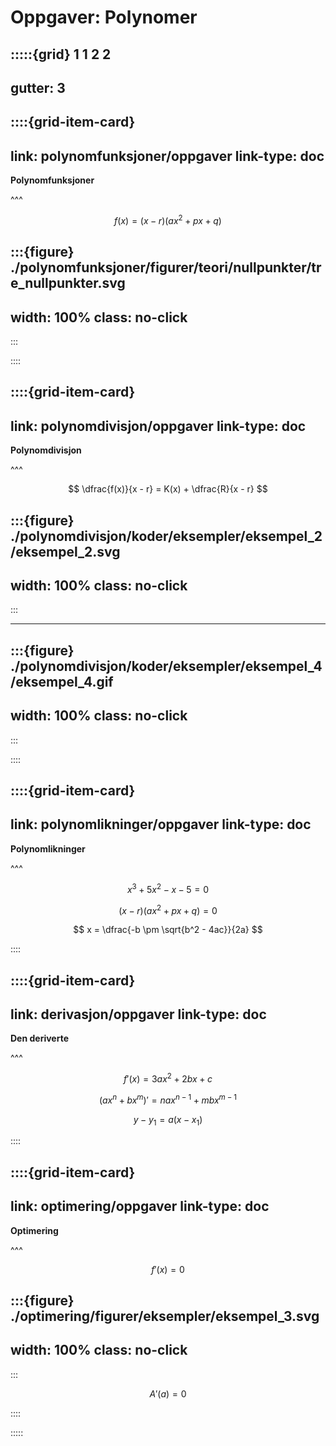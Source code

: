 # Oppgaver: Polynomer


:::::{grid} 1 1 2 2
---
gutter: 3
---

::::{grid-item-card}
---
link: polynomfunksjoner/oppgaver
link-type: doc
---
**Polynomfunksjoner**

^^^

$$
f(x) = (x - r)(ax^2 + px + q)
$$

:::{figure} ./polynomfunksjoner/figurer/teori/nullpunkter/tre_nullpunkter.svg
---
width: 100%
class: no-click
---
:::


::::


::::{grid-item-card}
---
link: polynomdivisjon/oppgaver
link-type: doc
---
**Polynomdivisjon**

^^^

$$
\dfrac{f(x)}{x - r} = K(x) + \dfrac{R}{x - r}
$$

:::{figure} ./polynomdivisjon/koder/eksempler/eksempel_2/eksempel_2.svg
---
width: 100%
class: no-click
---
:::

---

:::{figure} ./polynomdivisjon/koder/eksempler/eksempel_4/eksempel_4.gif
---
width: 100%
class: no-click
---
:::



::::


::::{grid-item-card}
---
link: polynomlikninger/oppgaver
link-type: doc
---
**Polynomlikninger**

^^^

$$
x^3 + 5x^2 - x - 5 = 0
$$


$$
(x - r)(ax^2 + px + q) = 0
$$


$$
x = \dfrac{-b \pm \sqrt{b^2 - 4ac}}{2a}
$$

::::


::::{grid-item-card}
---
link: derivasjon/oppgaver
link-type: doc
---
**Den deriverte**

^^^

$$
f'(x) = 3ax^2 + 2bx + c
$$

$$
(ax^n + bx^m)' = nax^{n-1} + mbx^{m-1}
$$

$$
y - y_1 = a(x - x_1)
$$

::::


::::{grid-item-card}
---
link: optimering/oppgaver
link-type: doc
---
**Optimering**

^^^

$$
f'(x) = 0
$$

:::{figure} ./optimering/figurer/eksempler/eksempel_3.svg
---
width: 100%
class: no-click
---
:::

$$
A'(a) = 0
$$

::::


:::::











